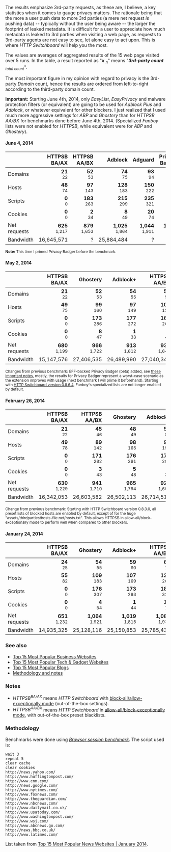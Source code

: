 The results emphasize 3rd-party requests, as these are, I believe, a key statistics when it comes to gauge privacy matters. The rationale being that the more a user push data to more 3rd parties (a mere net request _is_ pushing data) -- typically without the user being aware -- the larger the footprint of leaked metadata. It is difficult for a user to appreciate how much metadata is leaked to 3rd parties when visiting a web page, as requests to 3rd-party agents are not easy to see, let alone easy to act upon. This is where _HTTP Switchboard_ will help you the most.

The values are averages of aggregated results of the 15 web page visited over 5 runs. In the table, a result reported as "**_x_** <sub>_n_</sub>" means "**_3rd-party count_** <sub>_total count_</sub>".

The most important figure in my opinion with regard to privacy is the 3rd-party _Domain_ count, hence the results are ordered from left-to-right according to the third-party domain count.

**Important:** Starting June 4th, 2014, only _EasyList_, _EasyPrivacy_ and malware protection filters (or equivalent) are going to be used for _Adblock Plus_ and _Adblock_, or whatever equivalent for other blockers. I just realized that I used much more aggressive settings for _ABP_ and _Ghostery_ than for _HTTPSB AA/BX_ for benchmarks done before June 4th, 2014. (Specialized _Fanboy_ lists were not enabled for _HTTPSB_, while equivalent were for _ABP_ and _Ghostery_).

#### June 4, 2014

|              | HTTPSB<br>BA/AX               | HTTPSB<br>AA/BX               | Adblock                       | Adguard                       | Privacy<br>Badger               | No blocker                    |
| ------------ | -----------------------------:| -----------------------------:| -----------------------------:| -----------------------------:| -------------------------------:| -----------------------------:|
| Domains      |       **21**<br><sup>22</sup> |       **52**<br><sup>53</sup> |       **74**<br><sup>75</sup> |       **93**<br><sup>94</sup> |       **157**<br><sup>158</sup> |     **401**<br><sup>402</sup> |
| Hosts        |       **48**<br><sup>74</sup> |      **97**<br><sup>143</sup> |     **128**<br><sup>183</sup> |     **150**<br><sup>222</sup> |       **236**<br><sup>316</sup> |     **596**<br><sup>683</sup> |
| Scripts      |         **0**<br><sup>0</sup> |     **183**<br><sup>263</sup> |     **215**<br><sup>299</sup> |     **235**<br><sup>321</sup> |       **308**<br><sup>406</sup> |     **505**<br><sup>625</sup> |
| Cookies      |         **0**<br><sup>0</sup> |        **2**<br><sup>34</sup> |        **8**<br><sup>49</sup> |       **20**<br><sup>74</sup> |         **38**<br><sup>99</sup> |     **231**<br><sup>317</sup> |
| Net requests |   **625**<br><sup>1,217</sup> |   **879**<br><sup>1,653</sup> | **1,025**<br><sup>1,864</sup> | **1,044**<br><sup>1,911</sup> |   **1,144**<br><sup>2,021</sup> | **1,973**<br><sup>2,980</sup> |
| Bandwidth    |                    16,645,571 |                             ? |                    25,884,484 |                             ? |                               ? |                    29,375,024 |

<sup>**Note:** This time I primed Privacy Badger before the benchmark.</sup>

#### May 2, 2014

|              | HTTPSB<br>BA/AX               | Ghostery                      | Adblock+                      | HTTPSB<br>AA/BX               | Disconnect                    | Privacy<br>Badger              | No blocker                    |
| ------------ | -----------------------------:| -----------------------------:| -----------------------------:| -----------------------------:| -----------------------------:| ------------------------------:| -----------------------------:|
| Domains      |       **21**<br><sup>22</sup> |       **52**<br><sup>53</sup> |       **54**<br><sup>55</sup> |       **54**<br><sup>55</sup> |       **93**<br><sup>94</sup> |      **192**<br><sup>193</sup> |     **420**<br><sup>421</sup> |
| Hosts        |       **49**<br><sup>75</sup> |      **99**<br><sup>160</sup> |      **97**<br><sup>149</sup> |     **101**<br><sup>153</sup> |     **171**<br><sup>248</sup> |      **299**<br><sup>381</sup> |     **641**<br><sup>720</sup> |
| Scripts      |         **0**<br><sup>0</sup> |     **173**<br><sup>286</sup> |     **177**<br><sup>272</sup> |     **169**<br><sup>265</sup> |     **262**<br><sup>385</sup> |      **334**<br><sup>455</sup> |     **518**<br><sup>641</sup> |
| Cookies      |         **0**<br><sup>0</sup> |        **8**<br><sup>47</sup> |        **1**<br><sup>33</sup> |        **2**<br><sup>43</sup> |       **19**<br><sup>83</sup> |       **52**<br><sup>115</sup> |     **263**<br><sup>341</sup> |
| Net requests |   **680**<br><sup>1,199</sup> |   **966**<br><sup>1,722</sup> |   **913**<br><sup>1,612</sup> |   **930**<br><sup>1,648</sup> | **1,124**<br><sup>1,936</sup> |  **1,340**<br><sup>2,176</sup> | **2,079**<br><sup>2,849</sup> |
| Bandwidth    |                    15,147,576 |                    27,406,535 |                    26,489,990 |                    27,040,340 |                    28,758,904 |                              ? |                             ? |

<sup>Changes from previous benchmark: EFF-backed Privacy Badger (beta) added, see [these important notes](https://github.com/EFForg/privacybadgerfirefox/blob/master/README.md#how-heuristic-blocking-works), mostly, the results for Privacy Badger represent a worst-case scenario as the extension improves with usage (next benchmark I will prime it beforehand). Starting with [HTTP Switchboard version 0.8.6.4](/gorhill/httpswitchboard/wiki/Change-log#0864), Fanboy's specialized lists are not longer enabled by default.</sup>

#### February 26, 2014

|              | HTTPSB<br>BA/AX               | HTTPSB<br>AA/BX               | Ghostery                      | Adblock+                      | Disconnect                    | No blocker                    |
| ------------ | -----------------------------:| -----------------------------:| -----------------------------:| -----------------------------:| -----------------------------:| -----------------------------:|
| Domains      |       **21**<br><sup>22</sup> |       **45**<br><sup>46</sup> |       **48**<br><sup>49</sup> |       **53**<br><sup>54</sup> |       **87**<br><sup>88</sup> |     **412**<br><sup>413</sup> |
| Hosts        |       **49**<br><sup>78</sup> |      **89**<br><sup>142</sup> |      **98**<br><sup>165</sup> |      **96**<br><sup>152</sup> |     **153**<br><sup>232</sup> |     **609**<br><sup>697</sup> |
| Scripts      |         **0**<br><sup>0</sup> |     **171**<br><sup>282</sup> |     **176**<br><sup>291</sup> |     **175**<br><sup>280</sup> |     **252**<br><sup>392</sup> |     **525**<br><sup>677</sup> |
| Cookies      |         **0**<br><sup>0</sup> |        **3**<br><sup>43</sup> |        **5**<br><sup>48</sup> |        **2**<br><sup>35</sup> |       **16**<br><sup>85</sup> |     **231**<br><sup>316</sup> |
| Net requests |   **630**<br><sup>1,229</sup> |   **941**<br><sup>1,710</sup> |   **965**<br><sup>1,794</sup> |   **920**<br><sup>1,698</sup> | **1,063**<br><sup>2,018</sup> | **2,120**<br><sup>3,048</sup> |
| Bandwidth    |                    16,342,053 |                    26,603,582 |                    26,502,113 |                    26,714,512 |                    27,950,492 |                    31,282,722 |

<sup>Change from previous benchmark: Starting with HTTP Switchboard version 0.8.3.0, all preset lists of blocked hosts are enabled by default, except of for the huge "assets/thirdparties/hosts-file.net/hosts.txt". This allows HTTPSB in allow-all/block-exceptionally mode to perform well when compared to other blockers.</sup>

#### January 24, 2014

|              | HTTPSB<br>BA/AX               | Ghostery                      | Adblock+                      | HTTPSB<br>AA/BX               | Disconnect                    | No blocker                    |
| ------------ | -----------------------------:| -----------------------------:| -----------------------------:| -----------------------------:| -----------------------------:| -----------------------------:|
| Domains      |       **24**<br><sup>25</sup> |       **54**<br><sup>55</sup> |       **59**<br><sup>60</sup> |       **69**<br><sup>70</sup> |       **91**<br><sup>92</sup> |     **476**<br><sup>477</sup> |
| Hosts        |       **55**<br><sup>82</sup> |     **109**<br><sup>183</sup> |     **107**<br><sup>169</sup> |     **126**<br><sup>200</sup> |     **157**<br><sup>240</sup> |     **693**<br><sup>785</sup> |
| Scripts      |         **0**<br><sup>0</sup> |     **176**<br><sup>307</sup> |     **173**<br><sup>293</sup> |     **187**<br><sup>327</sup> |     **235**<br><sup>391</sup> |     **534**<br><sup>698</sup> |
| Cookies      |         **0**<br><sup>0</sup> |        **4**<br><sup>54</sup> |        **1**<br><sup>44</sup> |       **10**<br><sup>73</sup> |       **12**<br><sup>86</sup> |     **299**<br><sup>389</sup> |
| Net requests |   **651**<br><sup>1,232</sup> | **1,064**<br><sup>1,921</sup> | **1,019**<br><sup>1,815</sup> | **1,087**<br><sup>1,934</sup> | **1,103**<br><sup>2,091</sup> | **2,300**<br><sup>3,236</sup> |
| Bandwidth    |                    14,935,325 |                    25,128,116 |                    25,150,853 |                    25,785,433 |                    26,007,184 |                    28,855,067 |

### See also
- [Top 15 Most Popular Business Websites](/gorhill/httpswitchboard/wiki/Comparative-benchmarks-against-widely-used-blockers:-Top-15-Most-Popular-Business-Websites)
- [Top 15 Most Popular Tech & Gadget Websites](/gorhill/httpswitchboard/wiki/Comparative-benchmarks-against-widely-used-blockers:-Top-15-Most-Popular-Tech-&-Gadget-Websites)
- [Top 15 Most Popular Blogs](/gorhill/httpswitchboard/wiki/Comparative-benchmarks-against-widely-used-blockers:-Top-15-Most-Popular-Blogs)
- [Methodology and notes](/gorhill/httpswitchboard/wiki/Comparative-benchmarks-against-widely-used-blockers:-Methodology-and-notes)

### Notes
- _HTTPSB<sup>BA/AX</sup>_ means *HTTP Switchboard* with [block-all/allow-exceptionally mode](/gorhill/httpswitchboard/wiki/How-to-use-HTTP-Switchboard:-Two-opposing-views#wiki-the-block-allallow-exceptionally-approach) (out-of-the-box settings).
- _HTTPSB<sup>AA/BX</sup>_ means *HTTP Switchboard* in [allow-all/block-exceptionally mode](/gorhill/httpswitchboard/wiki/How-to-use-HTTP-Switchboard:-Two-opposing-views#wiki-the-allow-allblock-exceptionally-approach), with out-of-the-box preset blacklists.

### Methodology
Benchmarks were done using [*Browser session benchmark*](https://github.com/gorhill/sessbench). The script used is:
```
wait 3
repeat 5
clear cache
clear cookies
http://news.yahoo.com/
http://www.huffingtonpost.com/
http://www.cnn.com/
http://news.google.com/
http://www.nytimes.com/
http://www.foxnews.com/
http://www.theguardian.com/
http://www.nbcnews.com/
http://www.dailymail.co.uk/
http://www.usatoday.com/
http://www.washingtonpost.com/
http://www.wsj.com/
http://www.abcnews.go.com/
http://news.bbc.co.uk/
http://www.latimes.com/
```

List taken from [Top 15 Most Popular News Websites | January 2014](http://www.ebizmba.com/articles/news-websites).
